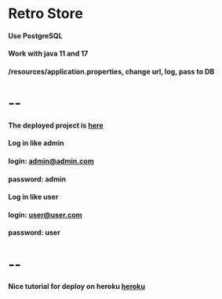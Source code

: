 # Retro Store
#### Use PostgreSQL
#### Work with java 11 and 17
#### /resources/application.properties, change url, log, pass to DB
# --
#### The deployed project is [here](https://retro-pm.herokuapp.com/login?logout)
#### Log in like admin
#### login:    admin@admin.com
#### password: admin
#### Log in like user
#### login:    user@user.com
#### password: user
# --
#### Nice tutorial for deploy on heroku [heroku](https://levelup.gitconnected.com/deploying-spring-boot-application-to-heroku-with-postgresql-dc94f193464c)
